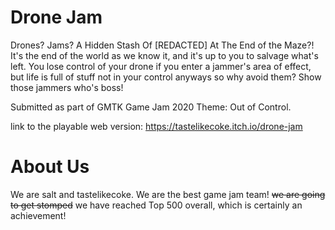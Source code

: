 Drone Jam
======
Drones? Jams? A Hidden Stash Of [REDACTED] At The End of the Maze?!  It's the end of the world as we know it, and it's up to you to salvage what's left. You lose control of your drone if you enter a jammer's area of effect, but life is full of stuff not in your control anyways so why avoid them? Show those jammers who's boss!

Submitted as part of GMTK Game Jam 2020 Theme: Out of Control.

link to the playable web version: https://tastelikecoke.itch.io/drone-jam

About Us
========
We are salt and tastelikecoke. We are the best game jam team!
~~we are going to get stomped~~ we have reached Top 500 overall, which is certainly an achievement!
